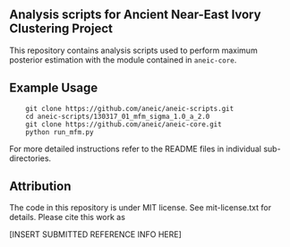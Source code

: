Analysis scripts for Ancient Near-East Ivory Clustering Project 
--

This repository contains analysis scripts used to perform maximum posterior estimation with the module contained in `aneic-core`. 


Example Usage
--

        git clone https://github.com/aneic/aneic-scripts.git
        cd aneic-scripts/130317_01_mfm_sigma_1.0_a_2.0
        git clone https://github.com/aneic/aneic-core.git
        python run_mfm.py

For more detailed instructions refer to the README files in individual sub-directories.


Attribution
--

The code in this repository is under MIT license. See mit-license.txt for details. Please cite this work as

[INSERT SUBMITTED REFERENCE INFO HERE]
